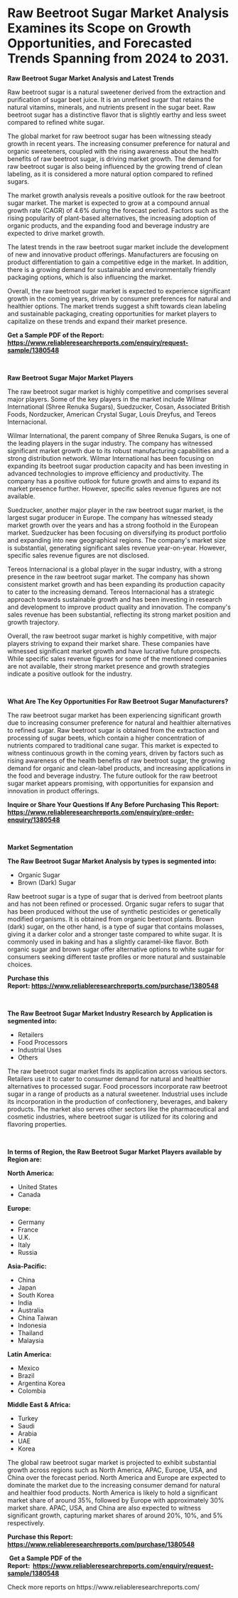 <p><h1>Raw Beetroot Sugar Market Analysis Examines its Scope on Growth Opportunities, and Forecasted Trends Spanning from 2024 to 2031.</h1></p><p><strong>Raw Beetroot Sugar Market Analysis and Latest Trends</strong></p>
<p><p>Raw beetroot sugar is a natural sweetener derived from the extraction and purification of sugar beet juice. It is an unrefined sugar that retains the natural vitamins, minerals, and nutrients present in the sugar beet. Raw beetroot sugar has a distinctive flavor that is slightly earthy and less sweet compared to refined white sugar.</p><p>The global market for raw beetroot sugar has been witnessing steady growth in recent years. The increasing consumer preference for natural and organic sweeteners, coupled with the rising awareness about the health benefits of raw beetroot sugar, is driving market growth. The demand for raw beetroot sugar is also being influenced by the growing trend of clean labeling, as it is considered a more natural option compared to refined sugars.</p><p>The market growth analysis reveals a positive outlook for the raw beetroot sugar market. The market is expected to grow at a compound annual growth rate (CAGR) of 4.6% during the forecast period. Factors such as the rising popularity of plant-based alternatives, the increasing adoption of organic products, and the expanding food and beverage industry are expected to drive market growth.</p><p>The latest trends in the raw beetroot sugar market include the development of new and innovative product offerings. Manufacturers are focusing on product differentiation to gain a competitive edge in the market. In addition, there is a growing demand for sustainable and environmentally friendly packaging options, which is also influencing the market.</p><p>Overall, the raw beetroot sugar market is expected to experience significant growth in the coming years, driven by consumer preferences for natural and healthier options. The market trends suggest a shift towards clean labeling and sustainable packaging, creating opportunities for market players to capitalize on these trends and expand their market presence.</p></p>
<p><strong>Get a Sample PDF of the Report:&nbsp; <a href="https://www.reliableresearchreports.com/enquiry/request-sample/1380548">https://www.reliableresearchreports.com/enquiry/request-sample/1380548</a></strong></p>
<p>&nbsp;</p>
<p><strong>Raw Beetroot Sugar Major Market Players</strong></p>
<p><p>The raw beetroot sugar market is highly competitive and comprises several major players. Some of the key players in the market include Wilmar International (Shree Renuka Sugars), Suedzucker, Cosan, Associated British Foods, Nordzucker, American Crystal Sugar, Louis Dreyfus, and Tereos Internacional.</p><p>Wilmar International, the parent company of Shree Renuka Sugars, is one of the leading players in the sugar industry. The company has witnessed significant market growth due to its robust manufacturing capabilities and a strong distribution network. Wilmar International has been focusing on expanding its beetroot sugar production capacity and has been investing in advanced technologies to improve efficiency and productivity. The company has a positive outlook for future growth and aims to expand its market presence further. However, specific sales revenue figures are not available.</p><p>Suedzucker, another major player in the raw beetroot sugar market, is the largest sugar producer in Europe. The company has witnessed steady market growth over the years and has a strong foothold in the European market. Suedzucker has been focusing on diversifying its product portfolio and expanding into new geographical regions. The company's market size is substantial, generating significant sales revenue year-on-year. However, specific sales revenue figures are not disclosed.</p><p>Tereos Internacional is a global player in the sugar industry, with a strong presence in the raw beetroot sugar market. The company has shown consistent market growth and has been expanding its production capacity to cater to the increasing demand. Tereos Internacional has a strategic approach towards sustainable growth and has been investing in research and development to improve product quality and innovation. The company's sales revenue has been substantial, reflecting its strong market position and growth trajectory.</p><p>Overall, the raw beetroot sugar market is highly competitive, with major players striving to expand their market share. These companies have witnessed significant market growth and have lucrative future prospects. While specific sales revenue figures for some of the mentioned companies are not available, their strong market presence and growth strategies indicate a positive outlook for the industry.</p></p>
<p>&nbsp;</p>
<p><strong>What Are The Key Opportunities For Raw Beetroot Sugar Manufacturers?</strong></p>
<p><p>The raw beetroot sugar market has been experiencing significant growth due to increasing consumer preference for natural and healthier alternatives to refined sugar. Raw beetroot sugar is obtained from the extraction and processing of sugar beets, which contain a higher concentration of nutrients compared to traditional cane sugar. This market is expected to witness continuous growth in the coming years, driven by factors such as rising awareness of the health benefits of raw beetroot sugar, the growing demand for organic and clean-label products, and increasing applications in the food and beverage industry. The future outlook for the raw beetroot sugar market appears promising, with opportunities for expansion and innovation in product offerings.</p></p>
<p><strong>Inquire or Share Your Questions If Any Before Purchasing This Report: <a href="https://www.reliableresearchreports.com/enquiry/pre-order-enquiry/1380548">https://www.reliableresearchreports.com/enquiry/pre-order-enquiry/1380548</a></strong></p>
<p>&nbsp;</p>
<p><strong>Market Segmentation</strong></p>
<p><strong>The Raw Beetroot Sugar Market Analysis by types is segmented into:</strong></p>
<p><ul><li>Organic Sugar</li><li>Brown (Dark) Sugar</li></ul></p>
<p><p>Raw beetroot sugar is a type of sugar that is derived from beetroot plants and has not been refined or processed. Organic sugar refers to sugar that has been produced without the use of synthetic pesticides or genetically modified organisms. It is obtained from organic beetroot plants. Brown (dark) sugar, on the other hand, is a type of sugar that contains molasses, giving it a darker color and a stronger taste compared to white sugar. It is commonly used in baking and has a slightly caramel-like flavor. Both organic sugar and brown sugar offer alternative options to white sugar for consumers seeking different taste profiles or more natural and sustainable choices.</p></p>
<p><strong>Purchase this Report:&nbsp;<a href="https://www.reliableresearchreports.com/purchase/1380548">https://www.reliableresearchreports.com/purchase/1380548</a></strong></p>
<p>&nbsp;</p>
<p><strong>The Raw Beetroot Sugar Market Industry Research by Application is segmented into:</strong></p>
<p><ul><li>Retailers</li><li>Food Processors</li><li>Industrial Uses</li><li>Others</li></ul></p>
<p><p>The raw beetroot sugar market finds its application across various sectors. Retailers use it to cater to consumer demand for natural and healthier alternatives to processed sugar. Food processors incorporate raw beetroot sugar in a range of products as a natural sweetener. Industrial uses include its incorporation in the production of confectionery, beverages, and bakery products. The market also serves other sectors like the pharmaceutical and cosmetic industries, where beetroot sugar is utilized for its coloring and flavoring properties.</p></p>
<p>&nbsp;</p>
<p><strong>In terms of Region, the Raw Beetroot Sugar Market Players available by Region are:</strong></p>
<p>
    <p> <strong> North America: </strong>
        <ul>
            <li>United States</li>
            <li>Canada</li>
        </ul>
        </p> 
    <p> <strong> Europe: </strong>
        <ul>
            <li>Germany</li>
            <li>France</li>
            <li>U.K.</li>
            <li>Italy</li>
            <li>Russia</li>
        </ul>
        </p> 
    <p> <strong> Asia-Pacific: </strong>
        <ul>
            <li>China</li>
            <li>Japan</li>
            <li>South Korea</li>
            <li>India</li>
            <li>Australia</li>
            <li>China Taiwan</li>
            <li>Indonesia</li>
            <li>Thailand</li>
            <li>Malaysia</li>
        </ul>
        </p> 
    <p> <strong> Latin America: </strong>
        <ul>
            <li>Mexico</li>
            <li>Brazil</li>
            <li>Argentina Korea</li>
            <li>Colombia</li>
        </ul>
        </p> 
    <p> <strong> Middle East & Africa: </strong>
        <ul>
            <li>Turkey</li>
            <li>Saudi</li>
            <li>Arabia</li>
            <li>UAE</li>
            <li>Korea</li>
        </ul>
    </p>
    </p>
<p><p>The global raw beetroot sugar market is projected to exhibit substantial growth across regions such as North America, APAC, Europe, USA, and China over the forecast period. North America and Europe are expected to dominate the market due to the increasing consumer demand for natural and healthier food products. North America is likely to hold a significant market share of around 35%, followed by Europe with approximately 30% market share. APAC, USA, and China are also expected to witness significant growth, capturing market shares of around 20%, 10%, and 5% respectively.</p></p>
<p><strong>Purchase this Report: <a href="https://www.reliableresearchreports.com/purchase/1380548">https://www.reliableresearchreports.com/purchase/1380548</a></strong></p>
<p>&nbsp;<strong>Get a Sample PDF of the Report:&nbsp;&nbsp;<a href="https://www.reliableresearchreports.com/enquiry/request-sample/1380548">https://www.reliableresearchreports.com/enquiry/request-sample/1380548</a></strong></p>
<p><strong></strong></p>
<p>Check more reports on https://www.reliableresearchreports.com/</p>